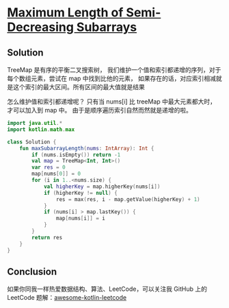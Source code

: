 # [Maximum Length of Semi-Decreasing Subarrays][title]

## Solution
TreeMap 是有序的平衡二叉搜索树， 我们维护一个值和索引都递增的序列，对于每个数组元素，尝试在 map 中找到比他的元素， 如果存在的话，对应索引相减就是这个索引的最大区间。所有区间的最大值就是结果

怎么维护值和索引都递增呢？ 只有当 nums[i] 比 treeMap 中最大元素都大时， 才可以加入到 map 中。 由于是顺序遍历索引自然而然就是递增的啦。

```kotlin
import java.util.*
import kotlin.math.max

class Solution {
    fun maxSubarrayLength(nums: IntArray): Int {
        if (nums.isEmpty()) return -1
        val map = TreeMap<Int, Int>()
        var res = 0
        map[nums[0]] = 0
        for (i in 1..<nums.size) {
            val higherKey = map.higherKey(nums[i])
            if (higherKey != null) {
                res = max(res, i - map.getValue(higherKey) + 1)
            }
            if (nums[i] > map.lastKey()) {
                map[nums[i]] = i
            }
        }
        return res
    }
}
```



## Conclusion

如果你同我一样热爱数据结构、算法、LeetCode，可以关注我 GitHub 上的 LeetCode 题解：[awesome-kotlin-leetcode][akl]



[title]: https://leetcode.cn/problems/employee-free-time/description/?company_slug=google
[akl]: https://github.com/NightXlt/awesome-kotlin-leetcode
